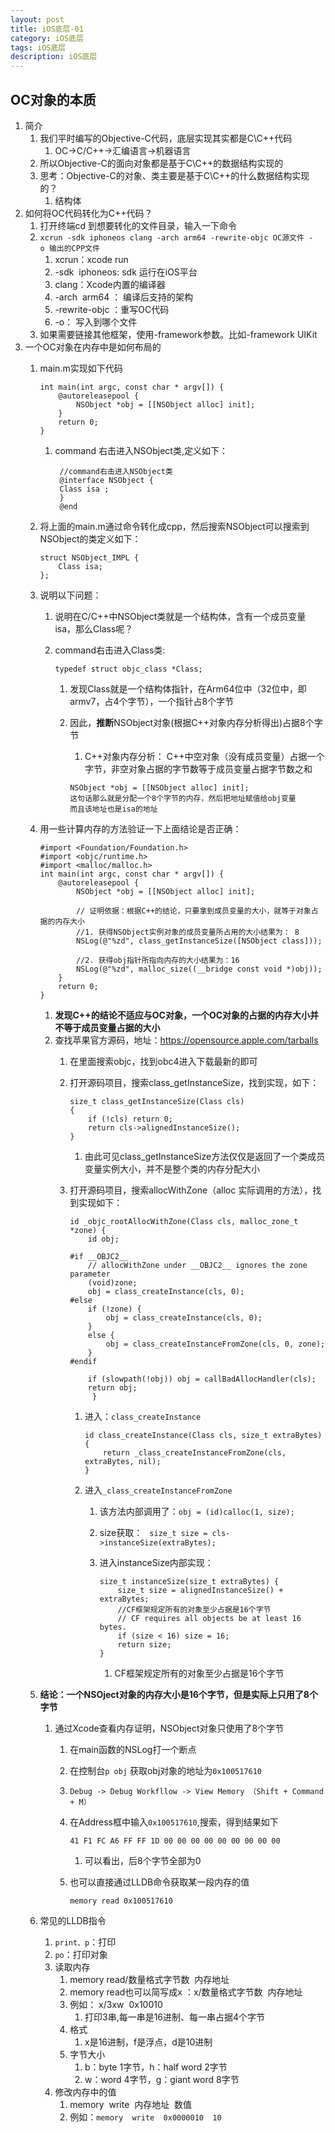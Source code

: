 ```yaml
---
layout: post
title: iOS底层-01
category: iOS底层
tags: iOS底层
description: iOS底层
---
```


## OC对象的本质
1. 简介
    1. 我们平时编写的Objective-C代码，底层实现其实都是C\C++代码
        1. OC->C/C++->汇编语言->机器语言
    2. 所以Objective-C的面向对象都是基于C\C++的数据结构实现的
    3. 思考：Objective-C的对象、类主要是基于C\C++的什么数据结构实现的？
        1. 结构体
2. 如何将OC代码转化为C++代码？ 
    1. 打开终端cd 到想要转化的文件目录，输入一下命令
    2. `xcrun -sdk iphoneos clang -arch arm64 -rewrite-objc OC源文件 -o 输出的CPP文件`
        1. xcrun：xcode run
        2. -sdk  iphoneos: sdk  运行在iOS平台
        3. clang：Xcode内置的编译器
        4. -arch  arm64 ： 编译后支持的架构
        5. -rewrite-objc ：重写OC代码
        6. -o： 写入到哪个文件
    3. 如果需要链接其他框架，使用-framework参数。比如-framework UIKit
3. 一个OC对象在内存中是如何布局的
    1. main.m实现如下代码
        
        ```
        int main(int argc, const char * argv[]) {
            @autoreleasepool {
                NSObject *obj = [[NSObject alloc] init];
            }
            return 0;
        }
        ```
        
        1. command 右击进入NSObject类,定义如下：
            
            ```
             //command右击进入NSObject类
             @interface NSObject {
             Class isa ;
             }
             @end
            ```
    2. 将上面的main.m通过命令转化成cpp，然后搜索NSObject可以搜索到NSObject的类定义如下：
        
        ```
        struct NSObject_IMPL {
            Class isa;
        };
        ```
        
    3. 说明以下问题：
        1. 说明在C/C++中NSObject类就是一个结构体，含有一个成员变量isa，那么Class呢？
        2. command右击进入Class类:
            
            ```
            typedef struct objc_class *Class;
            ```
            
            1. 发现Class就是一个结构体指针，在Arm64位中（32位中，即armv7，占4个字节），一个指针占8个字节
            2. 因此，**推断**NSObject对象(根据C++对象内存分析得出)占据8个字节
                1. C++对象内存分析： C++中空对象（没有成员变量）占据一个字节，非空对象占据的字节数等于成员变量占据字节数之和
                
                ```
                NSObject *obj = [[NSObject alloc] init];
                这句话那么就是分配一个8个字节的内存，然后把地址赋值给obj变量
                而且该地址也是isa的地址
                ```
    4. 用一些计算内存的方法验证一下上面结论是否正确：
        
        ```
        #import <Foundation/Foundation.h>
        #import <objc/runtime.h>
        #import <malloc/malloc.h>
        int main(int argc, const char * argv[]) {
            @autoreleasepool {
                NSObject *obj = [[NSObject alloc] init];
                
                // 证明依据：根据C++的结论，只要拿到成员变量的大小，就等于对象占据的内存大小
                //1. 获得NSObject实例对象的成员变量所占用的大小结果为： 8
                NSLog(@"%zd", class_getInstanceSize([NSObject class]));
            
                //2. 获得obj指针所指向内存的大小结果为：16
                NSLog(@"%zd", malloc_size((__bridge const void *)obj));
            }
            return 0;
        }
        ```
        
        1. **发现C++的结论不适应与OC对象，一个OC对象的占据的内存大小并不等于成员变量占据的大小**
        2. 查找苹果官方源码，地址：https://opensource.apple.com/tarballs
            1. 在里面搜索objc，找到obc4进入下载最新的即可
            2. 打开源码项目，搜索class_getInstanceSize，找到实现，如下：
                
                ```
                size_t class_getInstanceSize(Class cls)
                {
                    if (!cls) return 0;
                    return cls->alignedInstanceSize();
                }
                ```
                
                1. 由此可见class_getInstanceSize方法仅仅是返回了一个类成员变量实例大小，并不是整个类的内存分配大小
            3. 打开源码项目，搜索allocWithZone（alloc 实际调用的方法），找到实现如下：
                
                ```
                id _objc_rootAllocWithZone(Class cls, malloc_zone_t *zone) {
                    id obj;
                
                #if __OBJC2__
                    // allocWithZone under __OBJC2__ ignores the zone parameter
                    (void)zone;
                    obj = class_createInstance(cls, 0);
                #else
                    if (!zone) {
                        obj = class_createInstance(cls, 0);
                    }
                    else {
                        obj = class_createInstanceFromZone(cls, 0, zone);
                    }
                #endif
                
                    if (slowpath(!obj)) obj = callBadAllocHandler(cls);
                    return obj;
                     }
                ```
                
                1. 进入：`class_createInstance`
                    
                    ```
                    id class_createInstance(Class cls, size_t extraBytes){
                        return _class_createInstanceFromZone(cls, extraBytes, nil);
                    }
                    ```
                2. 进入`_class_createInstanceFromZone`
                    1. 该方法内部调用了：`obj = (id)calloc(1, size);`
                    2. size获取： ` size_t size = cls->instanceSize(extraBytes);`
                    3. 进入instanceSize内部实现：
                        
                        ```
                        size_t instanceSize(size_t extraBytes) {
                            size_t size = alignedInstanceSize() + extraBytes;
                            //CF框架规定所有的对象至少占据是16个字节
                            // CF requires all objects be at least 16 bytes.
                            if (size < 16) size = 16;
                            return size;
                        }
                        ```
                        
                        1. CF框架规定所有的对象至少占据是16个字节
    5. **结论：一个NSOject对象的内存大小是16个字节，但是实际上只用了8个字节**
        1. 通过Xcode查看内存证明，NSObject对象只使用了8个字节
            1. 在main函数的NSLog打一个断点
            2. 在控制台`p obj` 获取obj对象的地址为`0x100517610`
            2. `Debug -> Debug Workfllow -> View Memory （Shift + Command + M）`
            3. 在Address框中输入`0x100517610`,搜索，得到结果如下
                
                ```
                41 F1 FC A6 FF FF 1D 00 00 00 00 00 00 00 00 00
                ```
                
                1. 可以看出，后8个字节全部为0
            4. 也可以直接通过LLDB命令获取某一段内存的值
                
                ```
                memory read 0x100517610
                ```
    6. 常见的LLDB指令
        1. `print、p`：打印
        2. `po`：打印对象
        3. 读取内存
            1. memory read/数量格式字节数  内存地址
            2. memory read也可以简写成x ：x/数量格式字节数  内存地址
            3. 例如： x/3xw  0x10010
                1. 打印3串,每一串是16进制、每一串占据4个字节
            4. 格式
                1. x是16进制，f是浮点，d是10进制
            5. 字节大小
                1. b：byte 1字节，h：half word 2字节
                2. w：word 4字节，g：giant word 8字节
        4. 修改内存中的值
            1. memory  write  内存地址  数值
            2. 例如：`memory  write  0x0000010  10`         
                
            



